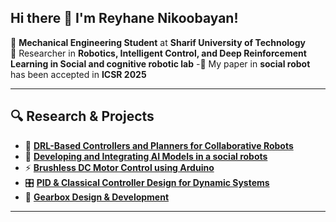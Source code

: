 
## Hi there 👋 I'm Reyhane Nikoobayan!

🔧 **Mechanical Engineering Student** at **Sharif University of Technology**  
 🤖 Researcher in **Robotics, Intelligent Control, and Deep Reinforcement Learning in Social and cognitive robotic lab**
-📄 My paper in **social robot** has been accepted in **ICSR 2025** 


---

## 🔍 Research & Projects

- 🧠 [**DRL-Based Controllers and Planners for Collaborative Robots**](#)  
- 🚁 [**Developing and Integrating AI Models in a social robots**](#)  
- ⚡ [**Brushless DC Motor Control using Arduino**](#)  
- 🎛️ [**PID & Classical Controller Design for Dynamic Systems**](#)  
- 📡 [**Gearbox Design & Development**](#)  

---


